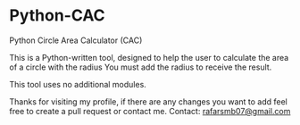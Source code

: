 # Python-CAC
Python Circle Area Calculator (CAC) 

This is a Python-written tool, designed to help the user to calculate the area of a circle with the radius
You must add the radius to receive the result. 

This tool uses no additional modules. 

Thanks for visiting my profile, if there are any changes you want to add feel free to create a pull request or contact me. 
Contact: rafarsmb07@gmail.com
